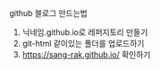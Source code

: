 github 블로그 만드는법

1. 닉네임.github.io로 레퍼지토리 만들기
2. git-html 같이있는 폴더를 업로드하기
3. https://sang-rak.github.io/ 확인하기